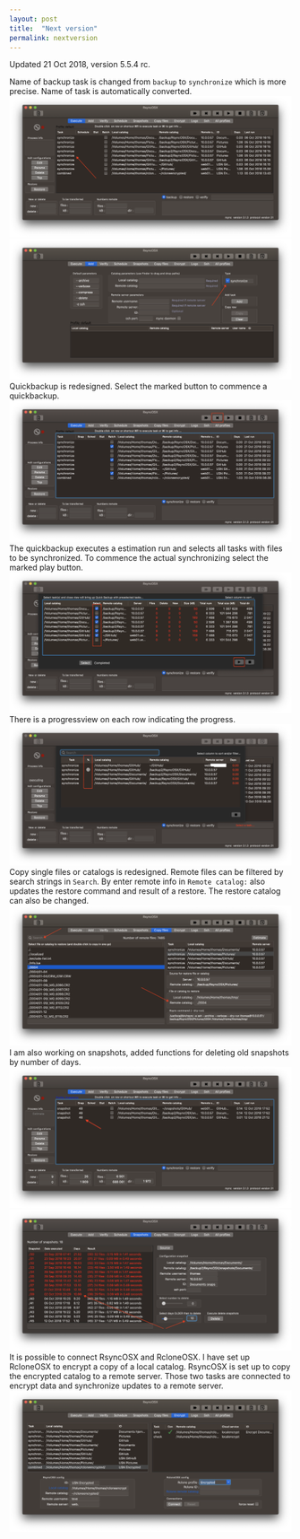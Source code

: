 ```yaml
---
layout: post
title:  "Next version"
permalink: nextversion
---
```

Updated 21 Oct 2018, version 5.5.4 rc.

Name of backup task is changed from `backup` to `synchronize` which is more precise. Name of task is automatically converted.
![](/images/RsyncOSX/master/nextversion/main.png)
![](/images/RsyncOSX/master/nextversion/add.png)
Quickbackup is redesigned. Select the marked button to commence a quickbackup.
![](/images/RsyncOSX/master/nextversion/quickbackup1.png)
The quickbackup executes a estimation run and selects all tasks with files to be synchronized. To commence the actual synchronizing select the marked play button.
![](/images/RsyncOSX/master/nextversion/quickbackup2.png)
There is a progressview on each row indicating the progress.
![](/images/RsyncOSX/master/nextversion/quickbackup3.png)
Copy single files or catalogs is redesigned. Remote files can be filtered by search strings in `Search`. By enter remote info in `Remote catalog:` also updates the restore command and result of a restore. The restore catalog can also be changed.
![](/images/RsyncOSX/master/nextversion/copy.png)
I am also working on snapshots, added functions for deleting old snapshots by number of days.
![](/images/RsyncOSX/master/nextversion/snapnum.png)
![](/images/RsyncOSX/master/nextversion/days.png)
It is possible to connect RsyncOSX and RcloneOSX. I have set up RcloneOSX to encrypt a copy of a local catalog. RsyncOSX is set up to copy the encrypted catalog to a remote server. Those two tasks are connected to encrypt data and synchronize updates to a remote server.
![](/images/RsyncOSX/master/nextversion/combined.png)
